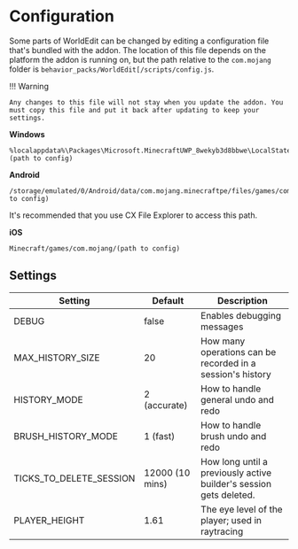 # Configuration

Some parts of WorldEdit can be changed by editing a configuration file that's bundled with the addon. The location of this file depends on the platform the addon is running on, but the path relative to the `com.mojang` folder is `behavior_packs/WorldEdit[/scripts/config.js`.

!!! Warning

    Any changes to this file will not stay when you update the addon. You must copy this file and put it back after updating to keep your settings.

**Windows**

```
%localappdata%\Packages\Microsoft.MinecraftUWP_8wekyb3d8bbwe\LocalState\games\com.mojang\(path to config)
```

**Android**

```
/storage/emulated/0/Android/data/com.mojang.minecraftpe/files/games/com.mojang/(path to config)
```
It's recommended that you use CX File Explorer to access this path.

**iOS**

```
Minecraft/games/com.mojang/(path to config)
```

## Settings

|Setting            |Default        |Description |
|-------------------|---------------|------------|
| DEBUG | false | Enables debugging messages |
| MAX_HISTORY_SIZE | 20 | How many operations can be recorded in a session's history |
| HISTORY_MODE | 2 (accurate) | How to handle general undo and redo |
| BRUSH_HISTORY_MODE | 1 (fast) | How to handle brush undo and redo |
| TICKS_TO_DELETE_SESSION | 12000 (10 mins) | How long until a previously active builder's session gets deleted. |
| PLAYER_HEIGHT | 1.61 | The eye level of the player; used in raytracing |